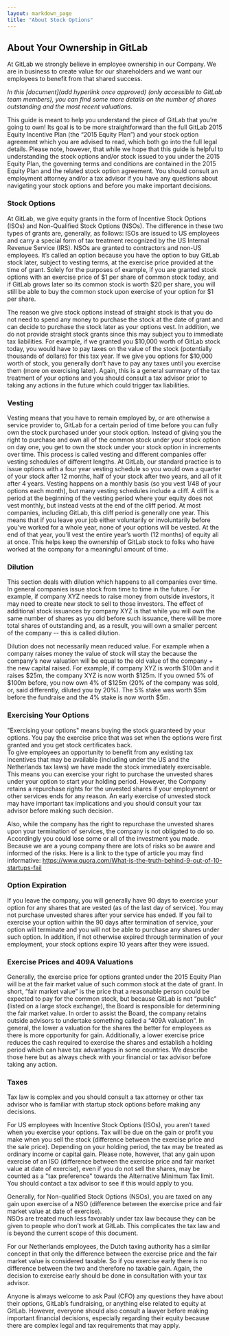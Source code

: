 ```yaml
---
layout: markdown_page
title: "About Stock Options"
---
```


## About Your Ownership in GitLab
At GitLab we strongly believe in employee ownership in our Company.  We are in business 
to create value for our shareholders and we want our employees to benefit from that shared success.

*In this [document](add hyperlink once approved) (only accessible to GitLab team members), 
you can find some more details on the number of shares outstanding and the most recent valuations.*

This guide is meant to help you understand the piece of GitLab that you’re going to own! 
Its goal is to be more straightforward than the full GitLab 2015 Equity Incentive Plan 
(the “2015 Equity Plan”) and your stock option agreement which you are advised to read, 
which both go into the full legal details.  Please note, however, that while we hope that 
this guide is helpful to understanding the stock options and/or stock issued to you under 
the 2015 Equity Plan, the governing terms and conditions are contained in the 2015 Equity 
Plan and the related stock option agreement.  You should consult an employment attorney 
and/or a tax advisor if you have any questions about navigating your stock options and 
before you make important decisions.


### Stock Options
At GitLab, we give equity grants in the form of Incentive Stock Options (ISOs) and 
Non-Qualified Stock Options (NSOs).  The difference in these two types of grants are, 
generally, as follows:  ISOs are issued to US employees and carry a special form of 
tax treatment recognized by the US Internal Revenue Service (IRS).  NSOs are granted 
to contractors and non-US employees.  It’s called an option because you have the option 
to buy GitLab stock later, subject to vesting terms, at the exercise price provided at 
the time of grant.  Solely for the purposes of example, if you are granted stock options 
with an exercise price of $1 per share of common stock today, and if GitLab grows later 
so its common stock is worth $20 per share, you will still be able to buy the common 
stock upon exercise of your option for $1 per share.


The reason we give stock options instead of straight stock is that you do not need to
spend any money to purchase the stock at the date of grant and can decide to purchase 
the stock later as your options vest.  In addition, we do not provide straight stock grants 
since this may subject you to immediate tax liabilities.  For example, if we granted you 
$10,000 worth of GitLab stock today, you would have to pay taxes on the value of the stock 
(potentially thousands of dollars) for this tax year.  If we give you options for $10,000 
worth of stock, you generally don’t have to pay any taxes until you exercise them (more 
on exercising later).  Again, this is a general summary of the tax treatment of your 
options and you should consult a tax advisor prior to taking any actions in the future 
which could trigger tax liabilities.


### Vesting
Vesting means that you have to remain employed by, or are otherwise a service provider 
to, GitLab for a certain period of time before you can fully own the stock purchased 
under your stock option.  Instead of giving you the right to purchase and own all of 
the common stock under your stock option on day one, you get to own the stock under 
your stock option in increments over time. This process is called vesting and different 
companies offer vesting schedules of different lengths.  At GitLab, our standard practice 
is to issue options with a four year vesting schedule so you would own a quarter of your 
stock after 12 months, half of your stock after two years, and all of it after 4 years.
Vesting happens on a monthly basis (so you vest 1/48 of your options each month), but 
many vesting schedules include a cliff.  A cliff is a period at the beginning of the 
vesting period where your equity does not vest monthly, but instead vests at the end of 
the cliff period.  At most companies, including GitLab, this cliff period is generally 
one year.  This means that if you leave your job either voluntarily or involuntarily 
before you’ve worked for a whole year, none of your options will be vested.  At the end 
of that year, you’ll vest the entire year’s worth (12 months) of equity all at once. 
This helps keep the ownership of GitLab stock to folks who have worked at the company 
for a meaningful amount of time.


### Dilution
This section deals with dilution which happens to all companies over time.  In general 
companies issue  stock from time to time in the future.  For example, if company XYZ needs 
to raise money from outside investors, it may need to create new stock to sell to those 
investors. The effect of additional stock issuances by company XYZ is that while you 
will own the same number of shares as you did before such issuance, there will be more 
total shares of outstanding and, as a result, you will own a smaller percent of the 
company -- this is called dilution.  

Dilution does not necessarily mean reduced value.  For example when a company raises 
money the value of stock will stay the because the company’s new valuation will be equal 
to the old value of the company + the new capital raised. For example, if company XYZ 
is worth $100m and it raises $25m, the company XYZ is now worth $125m. If you owned 5% 
of $100m before, you now own 4% of $125m (20% of the company was sold, or, said differently, 
diluted you by 20%). The 5% stake was worth $5m before the fundraise and the 4% stake is now worth $5m.

### Exercising Your Options
"Exercising your options" means buying the stock guaranteed by your options. You pay 
the exercise price that was set when the options were first granted and you get stock 
certificates back.  
To give employees an opportunity to benefit from any existing tax incentives that may 
be available (including under the US and the Netherlands tax laws) we have made the stock 
immediately exercisable. This means you can exercise your right to purchase the unvested
shares under your option to start your holding period.  However, the Company retains a 
repurchase rights for the unvested shares if your employment or other services ends for 
any reason.  An early exercise of unvested stock may have important tax implications and
you should consult your tax advisor before making such decision.

Also, while the company has the right to repurchase the unvested shares upon your 
termination of services, the company is not obligated to do so.  Accordingly you could 
lose some or all of the investment you made.  Because we are a young company there are 
lots of risks so be aware and informed of the risks.  Here is a link to the type of 
article you may find informative: https://www.quora.com/What-is-the-truth-behind-9-out-of-10-startups-fail 


### Option Expiration
If you leave the company, you will generally have 90 days to exercise your option 
for any shares that are vested (as of the last day of service).  You may not purchase
unvested shares after your service has ended.  If you fail to exercise your option 
within the 90 days after termination of service, your option will terminate and you 
will not be able to purchase any shares under such option.  In addition, if not otherwise 
expired through termination of your employment, your stock options expire 10 years after 
they were issued.

### Exercise Prices and 409A Valuations
Generally, the exercise price for options granted under the 2015 Equity Plan will be 
at the fair market value of such common stock at the date of grant.  In short, “fair 
market value” is the price that a reasonable person could be expected to pay for the 
common stock, but because GitLab is not “public” (listed on a large stock exchange), 
the Board is responsible for determining the fair market value.  In order to assist 
the Board, the company retains outside advisors to undertake something called a “409A 
valuation”.  In general, the lower a valuation for the shares 
the better for employees as there is more opportunity for gain.  Additionally, a lower 
exercise price reduces the cash required to exercise the shares and establish a holding 
period which can have tax advantages in some countries.  We describe those here 
but as always check with your financial or tax advisor before taking any action. 


### Taxes
Tax law is complex and you should consult a tax attorney or other tax advisor who is 
familiar with startup stock options before making any decisions.

For US employees with Incentive Stock Options (ISOs), you aren’t taxed when you exercise 
your options.  Tax will be due on the gain or profit you make when you sell the stock 
(difference between the exercise price and the sale price).  Depending on your holding period,
the tax may be treated as ordinary income or capital gain.  Please note, however, that any 
gain upon exercise of an ISO (difference between the exercise price and fair market value 
at date of exercise), even if you do not sell the shares, may be counted as a "tax preference"
towards the Alternative Minimum Tax limit.  You should contact a tax advisor to see if 
this would apply to you. 

Generally, for Non-qualified Stock Options (NSOs), you are taxed on any gain upon exercise
of a NSO (difference between the exercise price and fair market value at date of exercise).  
NSOs are treated much less favorably under tax law because they can be given to people who
don’t work at GitLab. This complicates the tax law and is beyond the current scope of this 
document.

For our Netherlands employees, the Dutch taxing authority has a similar concept in that 
only the difference between the exercise price and the fair market value is considered taxable.  So if
you exercise early there is no difference between the two and therefore no taxable gain.
Again, the decision to exercise early should be done in consultation with your tax advisor.

Anyone is always welcome to ask Paul (CFO) any questions they have about their options, 
 GitLab’s fundraising, or anything else related to equity at GitLab. However, everyone should
 also consult a lawyer before making important financial decisions, especially regarding 
 their equity because there are complex legal and tax requirements that may apply.



